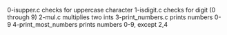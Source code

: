 0-isupper.c checks for uppercase character
1-isdigit.c checks for digit (0 through 9)
2-mul.c multiplies two ints
3-print_numbers.c prints numbers 0-9
4-print_most_numbers prints numbers 0-9, except 2,4
